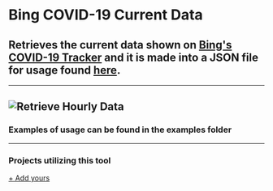 # Bing COVID-19 Current Data
## Retrieves the current data shown on [Bing's COVID-19 Tracker](https://www.bing.com/covid) and it is made into a JSON file for usage found [here](https://maanuj-vora.github.io/Bing-COVID-19-Current-Data/data.json).
---
![Retrieve Hourly Data](https://github.com/Maanuj-Vora/Bing-COVID-19-Current-Data/workflows/Retrieve%20Hourly%20Data/badge.svg)
---
### Examples of usage can be found in the examples folder
---
### Projects utilizing this tool

[+ Add yours](https://github.com/Maanuj-Vora/Bing-COVID-19-Current-Data/edit/master/README.md)
